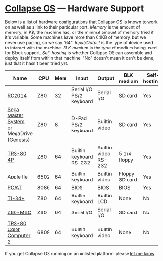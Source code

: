 # [Collapse OS](readme.md) — Hardware Support

Below is a list of hardware configurations that Collapse OS is known to work on as well as a link to their particular port. *Memory* is the amount of memory, in KB, the machine has, or the minimal amount of memory tried if it's variable. Some machines have more than 64KB of memory, but we never use paging, so we say "64". *Input/Output* is the type of device used to interact with the machine. *BLK medium* is the type of medium being used for Block support. *Self-hosting* is whether Collapse OS can assemble and deploy itself from within that machine. "No" doesn't mean it can't be done, just that it hasn't been tried yet.

<table style="width:100%;">
<colgroup>
<col style="width: 14%" />
<col style="width: 14%" />
<col style="width: 14%" />
<col style="width: 14%" />
<col style="width: 14%" />
<col style="width: 14%" />
<col style="width: 14%" />
</colgroup>
<thead>
<tr class="header">
<th>Name</th>
<th>CPU</th>
<th>Mem</th>
<th>Input</th>
<th>Output</th>
<th>BLK medium</th>
<th>Self-hosting?</th>
</tr>
</thead>
<tbody>
<tr class="odd">
<td><a href="https://git.sr.ht/~vdupras/collapseos-rc2014">RC2014</a></td>
<td>Z80</td>
<td>32</td>
<td>Serial I/O<br />
PS/2 keyboard</td>
<td>Serial I/O</td>
<td>SD card</td>
<td>Yes</td>
</tr>
<tr class="even">
<td><a href="https://git.sr.ht/~vdupras/collapseos-sms">Sega Master System</a><br />
or MegaDrive (Genesis)</td>
<td>Z80</td>
<td>8</td>
<td>D-Pad<br />
PS/2 keyboard</td>
<td>Builtin video</td>
<td>SD card</td>
<td>Yes</td>
</tr>
<tr class="odd">
<td><a href="https://git.sr.ht/~vdupras/collapseos-trs804p">TRS-80 4P</a></td>
<td>Z80</td>
<td>64</td>
<td>Builtin keyboard<br />
RS-232</td>
<td>Builtin video<br />
RS-232</td>
<td>5 1/4 floppy</td>
<td>Yes</td>
</tr>
<tr class="even">
<td><a href="https://git.sr.ht/~vdupras/collapseos-appleiie">Apple IIe</a></td>
<td>6502</td>
<td>64</td>
<td>Builtin keyboard</td>
<td>Builtin video</td>
<td>Floppy<br />
SD card</td>
<td>Yes</td>
</tr>
<tr class="odd">
<td><a href="https://git.sr.ht/~vdupras/collapseos-pc">PC/AT</a></td>
<td>8086</td>
<td>64</td>
<td>BIOS</td>
<td>BIOS</td>
<td>BIOS</td>
<td>Yes</td>
</tr>
<tr class="even">
<td><a href="https://git.sr.ht/~vdupras/collapseos-ti84">TI-84+</a></td>
<td>Z80</td>
<td>64</td>
<td>Builtin keyboard</td>
<td>Builtin LCD</td>
<td>None</td>
<td>No</td>
</tr>
<tr class="odd">
<td><a href="https://git.sr.ht/~vdupras/collapseos-z80mbc2">Z80-MBC</a></td>
<td>Z80</td>
<td>64</td>
<td>Serial I/O</td>
<td>Serial I/O</td>
<td>SD card</td>
<td>No</td>
</tr>
<tr class="even">
<td><a href="https://git.sr.ht/~vdupras/collapseos-coco2">TRS-80 Color Computer 2</a></td>
<td>6809</td>
<td>64</td>
<td>Builtin keyboard</td>
<td>Builtin video</td>
<td>None</td>
<td>No</td>
</tr>
</tbody>
</table>

If you get Collapse OS running on an unlisted platform, please [let me know](discuss.md).
